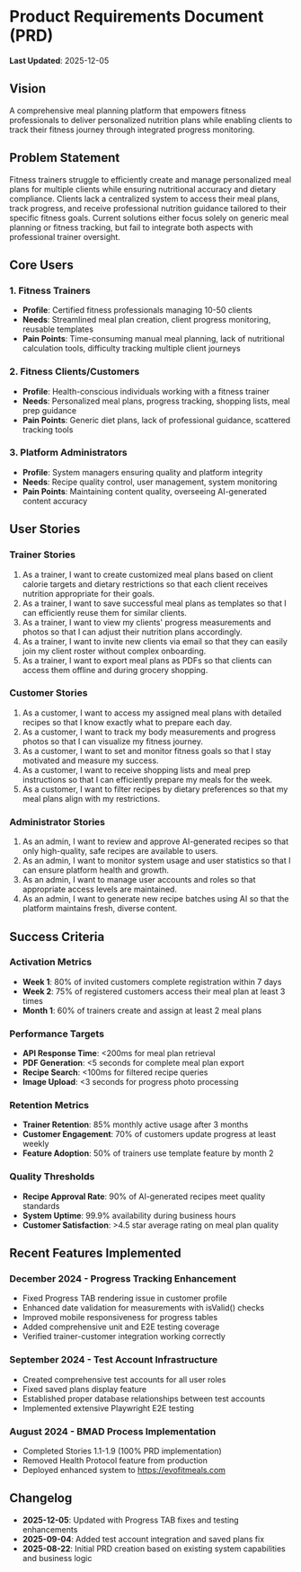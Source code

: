 # Product Requirements Document (PRD)

**Last Updated**: 2025-12-05

## Vision
A comprehensive meal planning platform that empowers fitness professionals to deliver personalized nutrition plans while enabling clients to track their fitness journey through integrated progress monitoring.

## Problem Statement
Fitness trainers struggle to efficiently create and manage personalized meal plans for multiple clients while ensuring nutritional accuracy and dietary compliance. Clients lack a centralized system to access their meal plans, track progress, and receive professional nutrition guidance tailored to their specific fitness goals. Current solutions either focus solely on generic meal planning or fitness tracking, but fail to integrate both aspects with professional trainer oversight.

## Core Users

### 1. Fitness Trainers
- **Profile**: Certified fitness professionals managing 10-50 clients
- **Needs**: Streamlined meal plan creation, client progress monitoring, reusable templates
- **Pain Points**: Time-consuming manual meal planning, lack of nutritional calculation tools, difficulty tracking multiple client journeys

### 2. Fitness Clients/Customers  
- **Profile**: Health-conscious individuals working with a fitness trainer
- **Needs**: Personalized meal plans, progress tracking, shopping lists, meal prep guidance
- **Pain Points**: Generic diet plans, lack of professional guidance, scattered tracking tools

### 3. Platform Administrators
- **Profile**: System managers ensuring quality and platform integrity
- **Needs**: Recipe quality control, user management, system monitoring
- **Pain Points**: Maintaining content quality, overseeing AI-generated content accuracy

## User Stories

### Trainer Stories
1. As a trainer, I want to create customized meal plans based on client calorie targets and dietary restrictions so that each client receives nutrition appropriate for their goals.
2. As a trainer, I want to save successful meal plans as templates so that I can efficiently reuse them for similar clients.
3. As a trainer, I want to view my clients' progress measurements and photos so that I can adjust their nutrition plans accordingly.
4. As a trainer, I want to invite new clients via email so that they can easily join my client roster without complex onboarding.
5. As a trainer, I want to export meal plans as PDFs so that clients can access them offline and during grocery shopping.

### Customer Stories
1. As a customer, I want to access my assigned meal plans with detailed recipes so that I know exactly what to prepare each day.
2. As a customer, I want to track my body measurements and progress photos so that I can visualize my fitness journey.
3. As a customer, I want to set and monitor fitness goals so that I stay motivated and measure my success.
4. As a customer, I want to receive shopping lists and meal prep instructions so that I can efficiently prepare my meals for the week.
5. As a customer, I want to filter recipes by dietary preferences so that my meal plans align with my restrictions.

### Administrator Stories
1. As an admin, I want to review and approve AI-generated recipes so that only high-quality, safe recipes are available to users.
2. As an admin, I want to monitor system usage and user statistics so that I can ensure platform health and growth.
3. As an admin, I want to manage user accounts and roles so that appropriate access levels are maintained.
4. As an admin, I want to generate new recipe batches using AI so that the platform maintains fresh, diverse content.

## Success Criteria

### Activation Metrics
- **Week 1**: 80% of invited customers complete registration within 7 days
- **Week 2**: 75% of registered customers access their meal plan at least 3 times
- **Month 1**: 60% of trainers create and assign at least 2 meal plans

### Performance Targets
- **API Response Time**: <200ms for meal plan retrieval
- **PDF Generation**: <5 seconds for complete meal plan export
- **Recipe Search**: <100ms for filtered recipe queries
- **Image Upload**: <3 seconds for progress photo processing

### Retention Metrics
- **Trainer Retention**: 85% monthly active usage after 3 months
- **Customer Engagement**: 70% of customers update progress at least weekly
- **Feature Adoption**: 50% of trainers use template feature by month 2

### Quality Thresholds
- **Recipe Approval Rate**: 90% of AI-generated recipes meet quality standards
- **System Uptime**: 99.9% availability during business hours
- **Customer Satisfaction**: >4.5 star average rating on meal plan quality

## Recent Features Implemented

### December 2024 - Progress Tracking Enhancement
- Fixed Progress TAB rendering issue in customer profile
- Enhanced date validation for measurements with isValid() checks
- Improved mobile responsiveness for progress tables
- Added comprehensive unit and E2E testing coverage
- Verified trainer-customer integration working correctly

### September 2024 - Test Account Infrastructure
- Created comprehensive test accounts for all user roles
- Fixed saved plans display feature
- Established proper database relationships between test accounts
- Implemented extensive Playwright E2E testing

### August 2024 - BMAD Process Implementation
- Completed Stories 1.1-1.9 (100% PRD implementation)
- Removed Health Protocol feature from production
- Deployed enhanced system to https://evofitmeals.com

## Changelog
- **2025-12-05**: Updated with Progress TAB fixes and testing enhancements
- **2025-09-04**: Added test account integration and saved plans fix
- **2025-08-22**: Initial PRD creation based on existing system capabilities and business logic
